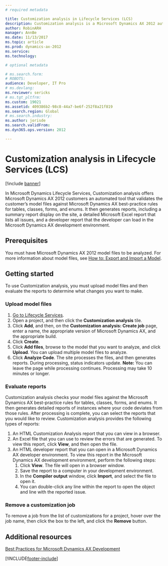 ```yaml
---
# required metadata

title: Customization analysis in Lifecycle Services (LCS)
description: Customization analysis is a Microsoft Dynamics AX 2012 automated tool that validates model files against best-practice rules. 
author: RobinARH
manager: AnnBe
ms.date: 11/13/2017
ms.topic: article
ms.prod: dynamics-ax-2012 
ms.service: 
ms.technology:

# optional metadata

# ms.search.form: 
# ROBOTS: 
audience: Developer, IT Pro
# ms.devlang: 
ms.reviewer: sericks
# ms.tgt_pltfrm: 
ms.custom: 19021
ms.assetid: 409386b2-98c8-44a7-be6f-252f8a21f819
ms.search.region: Global
# ms.search.industry: 
ms.author: jorisde
ms.search.validFrom: 
ms.dyn365.ops.version: 2012

---
```


# Customization analysis in Lifecycle Services (LCS)

[!include [banner](../../includes/banner.md)]

In Microsoft Dynamics Lifecycle Services, Customization analysis offers Microsoft Dynamics AX 2012 customers an automated tool that validates the customer’s model files against Microsoft Dynamics AX best-practice rules for tables, classes, forms, and enums. It then generates reports, including a summary report display on the site, a detailed Microsoft Excel report that lists all issues, and a developer report that the developer can load in the Microsoft Dynamics AX development environment. 

Prerequisites
-------------

You must have Microsoft Dynamics AX 2012 model files to be analyzed. For more information about model files, see [How to: Export and Import a Model](https://msdn.microsoft.com/library/c2449a03-7574-4b9d-8518-9005b560209f(AX.60).aspx).

## Getting started
To use Customization analysis, you must upload model files and then evaluate the reports to determine what changes you want to make.

### Upload model files

1.  [Go to Lifecycle Services](https://lcs.dynamics.com).
2.  Open a project, and then click the **Customization analysis** tile.
3.  Click **Add**, and then, on the **Customization analysis: Create job** page, enter a name, the appropriate version of Microsoft Dynamics AX, and the appropriate build.
4.  Click **Create**.
5.  Click **Add files**, browse to the model that you want to analyze, and click **Upload**. You can upload multiple model files to analyze.
6.  Click **Analyze Code**. The site processes the files, and then generates reports. During processing, status indicators update. **Note:** You can leave the page while processing continues. Processing may take 10 minutes or longer.

### Evaluate reports

Customization analysis checks your model files against the Microsoft Dynamics AX best-practice rules for tables, classes, forms, and enums. It then generates detailed reports of instances where your code deviates from those rules. After processing is complete, you can select the reports that you would like to review. Customization analysis provides the following types of reports:

1.  An HTML Customization Analysis report that you can view in a browser.
2.  An Excel file that you can use to review the errors that are generated. To view this report, click **View**, and then open the file.
3.  An HTML developer report that you can open in a Microsoft Dynamics AX developer environment. To view this report in the Microsoft Dynamics AX development environment, perform the following steps:
    1.  Click **View**. The file will open in a browser window.
    2.  Save the report to a computer in your development environment.
    3.  In the **Compiler output** window, click **Import**, and select the file to open it.
    4.  You can double-click any line within the report to open the object and line with the reported issue.

### Remove a customization job

To remove a job from the list of customizations for a project, hover over the job name, then click the box to the left, and click the **Remove** button.

Additional resources
--------

[Best Practices for Microsoft Dynamics AX Development](https://msdn.microsoft.com/library/833e44ff-d89a-459a-84be-0cc5da57ee90(AX.60).aspx)





[!INCLUDE[footer-include](../../../../includes/footer-banner.md)]
